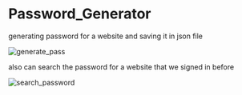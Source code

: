 # Password_Generator

generating password for a website and saving it in json file

![generate_pass](https://user-images.githubusercontent.com/45183298/148687447-741c92be-f590-400a-9dea-67d1d0cb0d6e.gif)

also can search the password for a website that we signed in before

![search_password](https://user-images.githubusercontent.com/45183298/148687478-4277b070-d788-4d72-81cf-884e3901929a.gif)

